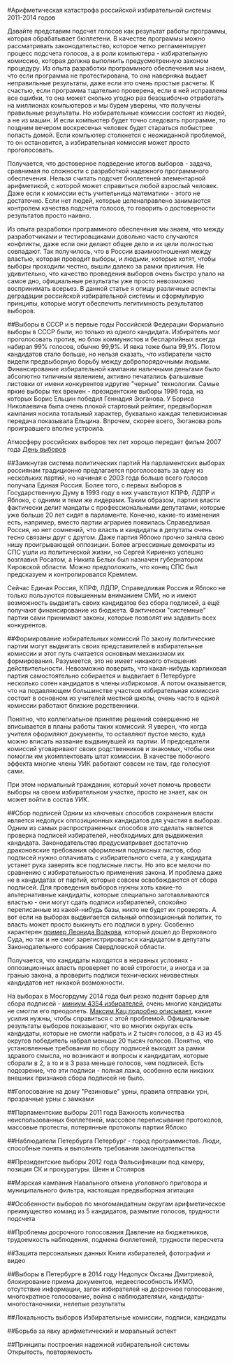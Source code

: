 #Арифметическая катастрофа российской избирательной системы 2011-2014 годов


Давайте представим подсчет голосов как результат работы программы, которая обрабатывает бюллетени. В качестве программы можно рассматривать законодательство, 
которое четко регламентирует процесс подсчета голосов, а в роли компьютера - избирательную комиссию, которая должна 
выполнить предусмотренную законом процедуру. Из опыта разработки программного обеспечения мы знаем, что если программа не протестирована, то она наверняка 
выдает неправильные результаты, даже если это очень простые расчеты. К счастью,  если программа тщательно проверена, если в ней исправлены все ошибки, то она 
может сколько угодно раз безошибочно отработать на миллионах компьютеров и мы будем уверены, что получены правильные результаты. 
Но избирательные комиссии состоят из людей, а не из машин. И если компьютер будет точно следовать программе, то поздним вечером воскресенья человек будет 
стараться побыстрее попасть домой. Если компьютер столкнется с неожиданной проблемой, то он остановится, а избирательная комиссия может просто проголосовать.

Получается, что достоверное подведение итогов выборов - задача, сравнимая по сложности с разработкой надежного программного обеспечения. 
Нельзя считать подсчет бюллетеней элементарной арифметикой, с которой может справиться любой взрослый человек. Даже если к комиссии есть учительница 
математики - этого не достаточно. Если нет людей, которые целенаправлено занимаются контролем качества подсчета голосов, то говорить о достоверности результатов просто наивно.

Из опыта разработки программного обеспечения мы знаем, что между разработчиками и тестировщиками довольно часто случаются конфликты, даже если они делают общее дело 
и их цели полностью совпадают. Так получилось, что в России взаимоотношения между властью, которая проводит выборы, и людьми, которые хотят, чтобы выборы проходили честно, 
вышли далеко за рамки приличия. Не удивительно, что качество проведения выборов очень быстро упало на самое дно, официальные результаты уже просто невозможно 
воспринимать всерьез. В данной статье я опишу различные аспекты деградации российской избирательной системы и сформулирую принципы, которые могут обеспечить 
легитимность результатов выборов.

##Выборы в СССР и в первые годы Российской Федерации
Формально выборы в СССР были, но только из одного кандидата. Избиратель мог проголосовать против, но блок коммунистов и беспартийных всегда набирал 99% голосов, 
обычно 99,9%. И явка тоже была 99,9%. Потом кандидатов стало больше, но нельзя сказать, что избиратели часто видели предвыборную борьбу между добропорядочными людьми.
Финансирование избирательной кампании наличными деньгами было абсолютно типичным явлением, активно печатались фальшивые листовки от имени конкурентов идругие "черные" 
технологии. Самые яркие выборы тех времен - президентские выборы 1996 года, на которых Борис Ельцин победил Геннадия Зюганова. У Бориса Николаевича 
была очень плохой стартовый рейтинг, предвыборная кампания носила тотальный характер, буквально каждая телевизионная передача показывала Ельцина. Впрочем, скорее всего, 
Зюганова роль проигравшего вполне устроила.      

Атмосферу российских выборов тех лет хорошо передает фильм 2007 года [День выборов](http://www.kinopoisk.ru/film/309408/)

##Замкнутая система политических партий
На парламентских выборах россиянам традиционно предлагается проголосовать за одну из нескольких партий, но начиная с 2003 года больше всего голосов получала Единая Россия.
Более того, с первых выборов в Государственную Думу в 1993 году в них учавствуют КПРФ, ЛДПР и Яблоко, с одними и теми же лидерами. Таким образом, партия власти фактически 
делит мандаты с профессиональными депутатами, которые уже больше 20 лет сидят в парламенте. Конечно, какие-то изменения есть, например, вместо партии аграриев появилась 
Справедливая Россия, но нет сомнений, что власть и кандидаты в депутаты очень тесно связаны друг с другом. Даже партия Яблоко прочно заняла свою нишу проигрывающей оппозиции.
Более агрессивные демократы из СПС ушли из политической жизни, но Сергей Кириенко успешно возглавил Росатом, а Никита Белых был назначен губернатором Кировской области. 
Можно предположить, что конец СПС был предсказуем и контролировался Кремлем.
 
Сейчас Единая Россия, КПРФ, ЛДПР, Справедливая Россия и Яблоко не только пользуются повышенным вниманием СМИ, но и имеют возможность выдвигать своих кандидатов без 
сбора подписей, а ещё получают финансирование из бюджета. Фактически "системные" партии сами принимают законы, которые позволят им  задавить всех конкурентов.   
  
##Формирование избирательных комиссий
По закону политические партии могут выдвигать своих представителей в избирательные комиссии и этот путь считается основным механизмом их формирования. Разумеется, 
это не имеет никакого отношения действительности. Невозможно поверить, что какая-нибудь карликовая партия самостоятельно собирается и выдвигает в Петербурге 
несколько сотен кандидатов в члены избиркомов. А потом оказывается, что на подавляющем большинстве участков избирательная комиссия состоит в основном из учителей 
местной школы, очень часто в одной комиссии работают близкие родственники.  
   
Понятно, что коллегиальное принятие решений совершенно не вписывается в планы работы таких комиссий. Я уверен, что когда учителя оформляют документы, то оставляют 
пустое место, куда можно вписать название выдвинувшей их партии. И председатели комиссий уговаривают своих родственников и знакомых, чтобы они помогли им укомплектовать 
штат комиссии. В качестве побочного эффекта многие члены УИК работают совсем не там, где голосуют сами.   

При этом нормальный гражданин, который хочет помочь провести выборы на своем избирательном участке, просто не знает, как он может войти в состав УИК. 
 
##Сбор подписей
Одним из ключевых способов сохранения власти является недопуск оппозиционных кандидатов для участия в выборах. Одним из самых распространенных способов это сделать 
является проверка подписей избирателей, необходимых для выдвижения кандидата. Законодательство предусматривает достаточно драконовские требования оформления подписных листов,
сбор подписей нужно оплачивать с избирательного счета, а у кандидата устанет рука заверять все подписные листы. Но это все мелочи по сравнению 
с избирательностью применения закона. И проблема даже не в кандидатах от партий, которые совсем освобождаются от сбора подписей. Для проведения выборов нужны хоть какие-то 
альтернативные кандидаты, которые специально заготавливаются властью - они могут сдать подписи избирателей, спокойно переписанные из какой-нибудь базы, никто не будет их проверять. 
А вот если на выборах выдвигается сильный оппозиционный политик, то власть может просто выкинуть его подписи в урну.  Особенно характерен [пример Леонида Волкова](http://leonwolf.livejournal.com/341718.html),
который дошел до Верховного Суда, но так и не смог зарегистрироваться кандидатом в депутаты Законодательного собрания Свердловской области.
 
Получается, что кандидаты находятся в неравных условиях - оппозиционных власть проверяет по всей строгости, а иногда и за гранью закона, а проверить подписи 
технических неизвестных кандидатов нет никакой возможности.  

На выборах в Мосгордуму 2014 года был резко поднят барьер для сбора подписей - [миниум 4354 избирателей](http://www.golosinfo.org/ru/articles/597), очень многие 
кандидаты не смогли его преодолеть. [Максим Кац подробно описывает](http://maxkatz.livejournal.com/286575.html), какие усилия нужны,
чтобы справиться с этой проблемой. Официальные результаты выборов показывают, что во многих округах есть кандидаты, которые не смогли набрать и 2 тысяч голосов, 
а в 43 из 45 округов победитель набрал меньше 20 тысяч голосов. Понятно, что установленные требования по сбору подписей выходят за рамки здравого смысла, но возникают 
и вопросы к кандидатам, которые сборали в 2, а то и в 3 раза меньше голосов, чем подписей. Есть подозрение, что эти подписи - полная лажа, особенно если никаких 
внешних признаков сбора подписей не было. 

##Голосование на дому
"Резиновые" урны, правила отправки урн, прозрачные урны с замками
   
##Парламентские выборы 2011 года
Важность количества неиспользованных бюллетеней, массовое переписывание протоколов, массовые протесты, потерянные протоколы партии Яблоко
  
##Наблюдатели Петербурга
Петербург - город программистов. Люди, способные понять и выполнить требования законодательства 
  
##Президентские выборы 2012 года
Фальсификации под камеру, позиция СК и прокуратуры. Шеин и Столяров

##Мэрская кампания Навального 
отмена уголовного приговора и муниципального фильтра, настоящая предвыборная агитация

##Особенности выборов по многомандатным округам
арифметическое преимущество команд из 5 кандидатов, размытие голосов, трудности подсчета

##Проблемы досрочного голосования
Давление на бюджетников, трудоемкость наблюдения, подмена бюллетеней, трудности пересчета

##Защита персональных данных
Книги избирателей, фотографии и видео 

##Выборы в Петербурге в 2014 году 
Недопуск Оксаны Дмитриевой, блокирование приема документов, недееспособность ИКМО, отсутствие информации, загон избирателей на досрочное голосование, многократное голосование, 
война с наблюдателями,  кандидаты-многостаночники, нелепые результаты

##Локальность выборов
Избирательные комиссии, подписи, кандидаты

##Борьба за явку 
арифметический и моральный аспект

##Принципы построения надежной избирательной системы  
Открытость, повторяемость